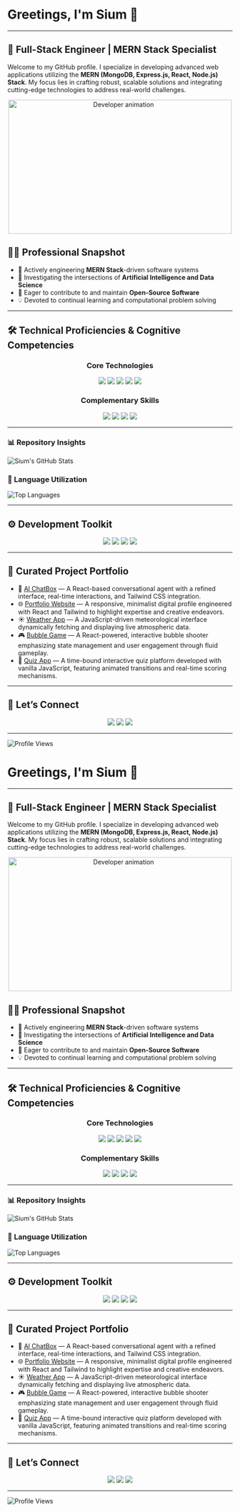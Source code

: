 # Greetings, I'm Sium 👋

---

## 🚀 Full-Stack Engineer | MERN Stack Specialist

Welcome to my GitHub profile. I specialize in developing advanced web applications utilizing the **MERN (MongoDB, Express.js, React, Node.js) Stack**. My focus lies in crafting robust, scalable solutions and integrating cutting-edge technologies to address real-world challenges.

<p align="center">
  <img src="https://camo.githubusercontent.com/b0d5210222fd2abc8a886d1ff86ae33baf29e824eb2efcc4fe755551e0a87cae/68747470733a2f2f6d65646961322e67697068792e636f6d2f6d656469612f7167515567674143335066763638377150432f67697068792e6769663f6369643d373930623736313137336264396130363864366634636362336437333237366561323463376234633963623534373630267269643d67697068792e6769662663743d67" alt="Developer animation" width="500" height="300"/>
</p>

## 👨‍💻 Professional Snapshot

* 🔭 Actively engineering **MERN Stack**-driven software systems
* 🌱 Investigating the intersections of **Artificial Intelligence and Data Science**
* 🤝 Eager to contribute to and maintain **Open-Source Software**
* 💡 Devoted to continual learning and computational problem solving

---

## 🛠️ Technical Proficiencies & Cognitive Competencies

<div align="center">
  <div>
    <h3>Core Technologies</h3>
    <p>
      <img src="https://img.shields.io/badge/JavaScript-F7DF1E?style=for-the-badge&logo=javascript&logoColor=black" />
      <img src="https://img.shields.io/badge/React-20232A?style=for-the-badge&logo=react&logoColor=61DAFB" />
      <img src="https://img.shields.io/badge/Node.js-43853D?style=for-the-badge&logo=node.js&logoColor=white" />
      <img src="https://img.shields.io/badge/MongoDB-4EA94B?style=for-the-badge&logo=mongodb&logoColor=white" />
      <img src="https://img.shields.io/badge/Express.js-000000?style=for-the-badge&logo=express&logoColor=white" />
    </p>
  </div>
  <div>
    <h3>Complementary Skills</h3>
    <p>
      <img src="https://img.shields.io/badge/C-A8B9CC?style=for-the-badge&logo=c&logoColor=white" />
      <img src="https://img.shields.io/badge/C++-00599C?style=for-the-badge&logo=c%2B%2B&logoColor=white" />
      <img src="https://img.shields.io/badge/Python-3776AB?style=for-the-badge&logo=python&logoColor=white" />
      <img src="https://img.shields.io/badge/Java-007396?style=for-the-badge&logo=java&logoColor=white" />
    </p>
  </div>
</div>

---

### 📊 Repository Insights

![Sium's GitHub Stats](https://github-readme-stats.vercel.app/api?username=sium01\&show_icons=true\&theme=radical\&count_private=true)

### 🚀 Language Utilization

![Top Languages](https://github-readme-stats.vercel.app/api/top-langs/?username=sium01\&layout=compact\&theme=radical)

---

## ⚙️ Development Toolkit

<p align="center">
  <img src="https://img.shields.io/badge/VSCode-007ACC?style=for-the-badge&logo=visual-studio-code&logoColor=white" />
  <img src="https://img.shields.io/badge/WebStorm-000000?style=for-the-badge&logo=webstorm&logoColor=white" />
  <img src="https://img.shields.io/badge/Linux-FCC624?style=for-the-badge&logo=linux&logoColor=black" />
  <img src="https://img.shields.io/badge/GitHub-181717?style=for-the-badge&logo=github&logoColor=white" />
</p>

---

## 🌟 Curated Project Portfolio

<p align="center">
  <ul>
    <li>🧠 <a href="https://chatbox-1-rfg3.onrender.com">AI ChatBox</a> — A React-based conversational agent with a refined interface, real-time interactions, and Tailwind CSS integration.</li>
    <li>🌐 <a href="https://sohail-hazary-siam.onrender.com/">Portfolio Website</a> — A responsive, minimalist digital profile engineered with React and Tailwind to highlight expertise and creative endeavors.</li>
    <li>☀️ <a href="https://github.com/sium01/Weather-App">Weather App</a> — A JavaScript-driven meteorological interface dynamically fetching and displaying live atmospheric data.</li>
    <li>🎮 <a href="https://github.com/sium01/Bubble-Game">Bubble Game</a> — A React-powered, interactive bubble shooter emphasizing state management and user engagement through fluid gameplay.</li>
    <li>🧠 <a href="https://github.com/sium01/Quiz-Appl">Quiz App</a> — A time-bound interactive quiz platform developed with vanilla JavaScript, featuring animated transitions and real-time scoring mechanisms.</li>
  </ul>
</p>

---

## 🤝 Let’s Connect

<p align="center">
  <a href="https://x.com/sium99122"><img src="https://img.shields.io/badge/TWITTER-1DA1F2?style=for-the-badge&logo=twitter&logoColor=white"/></a>
  <a href="https://www.instagram.com/nazmul_hasan_siam01/"><img src="https://img.shields.io/badge/INSTAGRAM-E4405F?style=for-the-badge&logo=instagram&logoColor=white"/></a>
  <a href="https://www.linkedin.com/in/siam69/"><img src="https://img.shields.io/badge/LINKEDIN-0077B5?style=for-the-badge&logo=linkedin&logoColor=white"/></a>
</p>

---

![Profile Views](https://komarev.com/ghpvc/?username=sium01\&label=Profile%20Views\&color=blue\&style=plastic)
# Greetings, I'm Sium 👋

---

## 🚀 Full-Stack Engineer | MERN Stack Specialist

Welcome to my GitHub profile. I specialize in developing advanced web applications utilizing the **MERN (MongoDB, Express.js, React, Node.js) Stack**. My focus lies in crafting robust, scalable solutions and integrating cutting-edge technologies to address real-world challenges.

<p align="center">
  <img src="https://camo.githubusercontent.com/b0d5210222fd2abc8a886d1ff86ae33baf29e824eb2efcc4fe755551e0a87cae/68747470733a2f2f6d65646961322e67697068792e636f6d2f6d656469612f7167515567674143335066763638377150432f67697068792e6769663f6369643d373930623736313137336264396130363864366634636362336437333237366561323463376234633963623534373630267269643d67697068792e6769662663743d67" alt="Developer animation" width="500" height="300"/>
</p>

## 👨‍💻 Professional Snapshot

* 🔭 Actively engineering **MERN Stack**-driven software systems
* 🌱 Investigating the intersections of **Artificial Intelligence and Data Science**
* 🤝 Eager to contribute to and maintain **Open-Source Software**
* 💡 Devoted to continual learning and computational problem solving

---

## 🛠️ Technical Proficiencies & Cognitive Competencies

<div align="center">
  <div>
    <h3>Core Technologies</h3>
    <p>
      <img src="https://img.shields.io/badge/JavaScript-F7DF1E?style=for-the-badge&logo=javascript&logoColor=black" />
      <img src="https://img.shields.io/badge/React-20232A?style=for-the-badge&logo=react&logoColor=61DAFB" />
      <img src="https://img.shields.io/badge/Node.js-43853D?style=for-the-badge&logo=node.js&logoColor=white" />
      <img src="https://img.shields.io/badge/MongoDB-4EA94B?style=for-the-badge&logo=mongodb&logoColor=white" />
      <img src="https://img.shields.io/badge/Express.js-000000?style=for-the-badge&logo=express&logoColor=white" />
    </p>
  </div>
  <div>
    <h3>Complementary Skills</h3>
    <p>
      <img src="https://img.shields.io/badge/C-A8B9CC?style=for-the-badge&logo=c&logoColor=white" />
      <img src="https://img.shields.io/badge/C++-00599C?style=for-the-badge&logo=c%2B%2B&logoColor=white" />
      <img src="https://img.shields.io/badge/Python-3776AB?style=for-the-badge&logo=python&logoColor=white" />
      <img src="https://img.shields.io/badge/Java-007396?style=for-the-badge&logo=java&logoColor=white" />
    </p>
  </div>
</div>

---

### 📊 Repository Insights

![Sium's GitHub Stats](https://github-readme-stats.vercel.app/api?username=sium01\&show_icons=true\&theme=radical\&count_private=true)

### 🚀 Language Utilization

![Top Languages](https://github-readme-stats.vercel.app/api/top-langs/?username=sium01\&layout=compact\&theme=radical)

---

## ⚙️ Development Toolkit

<p align="center">
  <img src="https://img.shields.io/badge/VSCode-007ACC?style=for-the-badge&logo=visual-studio-code&logoColor=white" />
  <img src="https://img.shields.io/badge/WebStorm-000000?style=for-the-badge&logo=webstorm&logoColor=white" />
  <img src="https://img.shields.io/badge/Linux-FCC624?style=for-the-badge&logo=linux&logoColor=black" />
  <img src="https://img.shields.io/badge/GitHub-181717?style=for-the-badge&logo=github&logoColor=white" />
</p>

---

## 🌟 Curated Project Portfolio

<p align="center">
  <ul>
    <li>🧠 <a href="https://chatbox-1-rfg3.onrender.com">AI ChatBox</a> — A React-based conversational agent with a refined interface, real-time interactions, and Tailwind CSS integration.</li>
    <li>🌐 <a href="https://sohail-hazary-siam.onrender.com/">Portfolio Website</a> — A responsive, minimalist digital profile engineered with React and Tailwind to highlight expertise and creative endeavors.</li>
    <li>☀️ <a href="https://github.com/sium01/Weather-App">Weather App</a> — A JavaScript-driven meteorological interface dynamically fetching and displaying live atmospheric data.</li>
    <li>🎮 <a href="https://github.com/sium01/Bubble-Game">Bubble Game</a> — A React-powered, interactive bubble shooter emphasizing state management and user engagement through fluid gameplay.</li>
    <li>🧠 <a href="https://github.com/sium01/Quiz-Appl">Quiz App</a> — A time-bound interactive quiz platform developed with vanilla JavaScript, featuring animated transitions and real-time scoring mechanisms.</li>
  </ul>
</p>

---

## 🤝 Let’s Connect

<p align="center">
  <a href="https://x.com/sium99122"><img src="https://img.shields.io/badge/TWITTER-1DA1F2?style=for-the-badge&logo=twitter&logoColor=white"/></a>
  <a href="https://www.instagram.com/nazmul_hasan_siam01/"><img src="https://img.shields.io/badge/INSTAGRAM-E4405F?style=for-the-badge&logo=instagram&logoColor=white"/></a>
  <a href="https://www.linkedin.com/in/siam69/"><img src="https://img.shields.io/badge/LINKEDIN-0077B5?style=for-the-badge&logo=linkedin&logoColor=white"/></a>
</p>

---

![Profile Views](https://komarev.com/ghpvc/?username=sium01\&label=Profile%20Views\&color=blue\&style=plastic)

